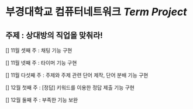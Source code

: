 # 부경대학교 컴퓨터네트워크 ***Term Project***

## 주제 : 상대방의 직업을 맞춰라!

[] 11월 셋째 주 : 채팅 기능 구현

[] 11월 넷째 주 : 타이머 기능 구현

[] 11월 다섯째 주 : 주제와 주제 관련 단어 제작, 단어 분배 기능 구현

[] 12월 첫째 주 : [정답] 키워드를 이용한 정답 제출 기능 구현

[] 12월 둘째 주 : 부족한 기능 보완